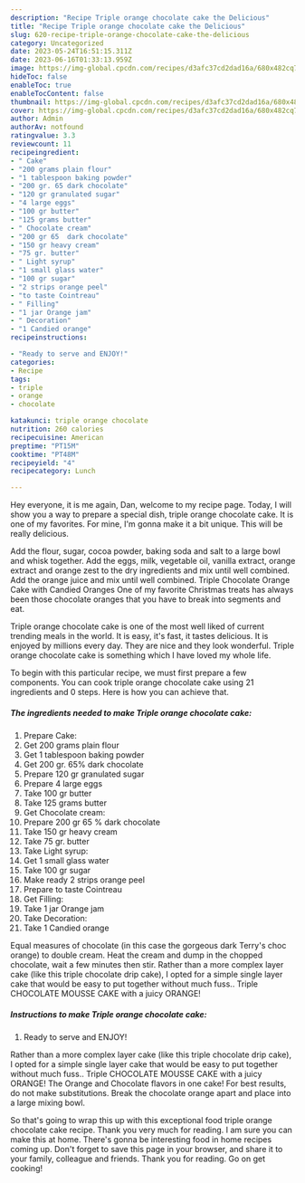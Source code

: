 ```yaml
---
description: "Recipe Triple orange chocolate cake the Delicious"
title: "Recipe Triple orange chocolate cake the Delicious"
slug: 620-recipe-triple-orange-chocolate-cake-the-delicious
category: Uncategorized
date: 2023-05-24T16:51:15.311Z
date: 2023-06-16T01:33:13.959Z
image: https://img-global.cpcdn.com/recipes/d3afc37cd2dad16a/680x482cq70/triple-orange-chocolate-cake-recipe-main-photo.jpg
hideToc: false
enableToc: true
enableTocContent: false
thumbnail: https://img-global.cpcdn.com/recipes/d3afc37cd2dad16a/680x482cq70/triple-orange-chocolate-cake-recipe-main-photo.jpg
cover: https://img-global.cpcdn.com/recipes/d3afc37cd2dad16a/680x482cq70/triple-orange-chocolate-cake-recipe-main-photo.jpg
author: Admin
authorAv: notfound
ratingvalue: 3.3
reviewcount: 11
recipeingredient:
- " Cake"
- "200 grams plain flour"
- "1 tablespoon baking powder"
- "200 gr. 65 dark chocolate"
- "120 gr granulated sugar"
- "4 large eggs"
- "100 gr butter"
- "125 grams butter"
- " Chocolate cream"
- "200 gr 65  dark chocolate"
- "150 gr heavy cream"
- "75 gr. butter"
- " Light syrup"
- "1 small glass water"
- "100 gr sugar"
- "2 strips orange peel"
- "to taste Cointreau"
- " Filling"
- "1 jar Orange jam"
- " Decoration"
- "1 Candied orange"
recipeinstructions:

- "Ready to serve and ENJOY!"
categories:
- Recipe
tags:
- triple
- orange
- chocolate

katakunci: triple orange chocolate 
nutrition: 260 calories
recipecuisine: American
preptime: "PT15M"
cooktime: "PT48M"
recipeyield: "4"
recipecategory: Lunch

---
```



Hey everyone, it is me again, Dan, welcome to my recipe page. Today, I will show you a way to prepare a special dish, triple orange chocolate cake. It is one of my favorites. For mine, I'm gonna make it a bit unique. This will be really delicious.

Add the flour, sugar, cocoa powder, baking soda and salt to a large bowl and whisk together. Add the eggs, milk, vegetable oil, vanilla extract, orange extract and orange zest to the dry ingredients and mix until well combined. Add the orange juice and mix until well combined. Triple Chocolate Orange Cake with Candied Oranges One of my favorite Christmas treats has always been those chocolate oranges that you have to break into segments and eat.

Triple orange chocolate cake is one of the most well liked of current trending meals in the world. It is easy, it's fast, it tastes delicious. It is enjoyed by millions every day. They are nice and they look wonderful. Triple orange chocolate cake is something which I have loved my whole life.


To begin with this particular recipe, we must first prepare a few components. You can cook triple orange chocolate cake using 21 ingredients and 0 steps. Here is how you can achieve that.

<!--inarticleads1-->

##### The ingredients needed to make Triple orange chocolate cake:

1. Prepare  Cake:
1. Get 200 grams plain flour
1. Get 1 tablespoon baking powder
1. Get 200 gr. 65% dark chocolate
1. Prepare 120 gr granulated sugar
1. Prepare 4 large eggs
1. Take 100 gr butter
1. Take 125 grams butter
1. Get  Chocolate cream:
1. Prepare 200 gr 65 % dark chocolate
1. Take 150 gr heavy cream
1. Take 75 gr. butter
1. Take  Light syrup:
1. Get 1 small glass water
1. Take 100 gr sugar
1. Make ready 2 strips orange peel
1. Prepare to taste Cointreau
1. Get  Filling:
1. Take 1 jar Orange jam
1. Take  Decoration:
1. Take 1 Candied orange


Equal measures of chocolate (in this case the gorgeous dark Terry&#39;s choc orange) to double cream. Heat the cream and dump in the chopped chocolate, wait a few minutes then stir. Rather than a more complex layer cake (like this triple chocolate drip cake), I opted for a simple single layer cake that would be easy to put together without much fuss.. Triple CHOCOLATE MOUSSE CAKE with a juicy ORANGE! 

<!--inarticleads2-->

##### Instructions to make Triple orange chocolate cake:


1. Ready to serve and ENJOY!

Rather than a more complex layer cake (like this triple chocolate drip cake), I opted for a simple single layer cake that would be easy to put together without much fuss.. Triple CHOCOLATE MOUSSE CAKE with a juicy ORANGE! The Orange and Chocolate flavors in one cake! For best results, do not make substitutions. Break the chocolate orange apart and place into a large mixing bowl. 

So that's going to wrap this up with this exceptional food triple orange chocolate cake recipe. Thank you very much for reading. I am sure you can make this at home. There's gonna be interesting food in home recipes coming up. Don't forget to save this page in your browser, and share it to your family, colleague and friends. Thank you for reading. Go on get cooking!
